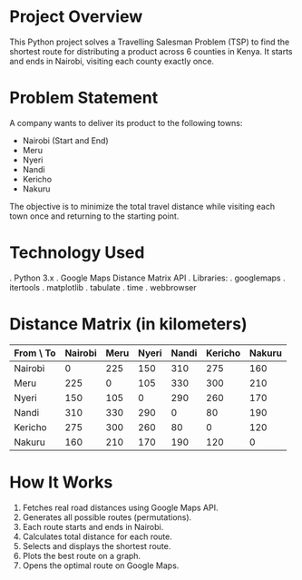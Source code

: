 # Project Overview
This Python project solves a Travelling Salesman Problem (TSP) to find the shortest route for distributing a product across 6 counties in Kenya. It starts and ends in Nairobi, visiting each county exactly once.


# Problem Statement
A company wants to deliver its product to the following towns:
- Nairobi (Start and End)
- Meru
- Nyeri
- Nandi
- Kericho
- Nakuru
  
The objective is to minimize the total travel distance while visiting each town once and returning to the starting point.

#  Technology Used
  . Python 3.x
  . Google Maps Distance Matrix API
  . Libraries:
  . googlemaps
  . itertools
  . matplotlib
  . tabulate
  . time
  . webbrowser


# Distance Matrix (in kilometers)

| From \ To | Nairobi | Meru | Nyeri | Nandi | Kericho | Nakuru |
|-----------|---------|------|-------|--------|---------|--------|
| Nairobi   | 0       | 225 | 150   | 310    | 275     | 160    |
| Meru      | 225     | 0    | 105   | 330    | 300     | 210    |
| Nyeri     | 150     | 105 | 0     | 290    | 260     | 170    |
| Nandi     | 310     | 330 | 290   | 0      | 80      | 190    |
| Kericho   | 275     | 300 | 260   | 80     | 0       | 120    |
| Nakuru    | 160     | 210 | 170   | 190    | 120     | 0      |

# How It Works
1. Fetches real road distances using Google Maps API.
2. Generates all possible routes (permutations).
3. Each route starts and ends in Nairobi.
4. Calculates total distance for each route.
5. Selects and displays the shortest route.
6. Plots the best route on a graph.
7. Opens the optimal route on Google Maps.



